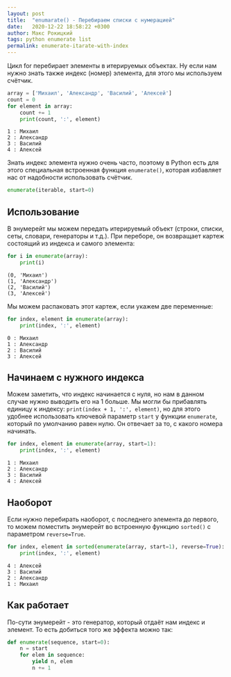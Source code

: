 ```yaml
---
layout: post
title:  "enumarate() - Перебираем списки с нумерацией"
date:   2020-12-22 18:58:22 +0300
author: Макс Рокицкий
tags: python enumerate list
permalink: enumerate-itarate-with-index
---
```


Цикл for перебирает элементы в итерируемых объектах. Ну если нам нужно знать также индекс (номер) элемента, для этого мы используем счётчик.

```python
array = ['Михаил', 'Александр', 'Василий', 'Алексей']
count = 0
for element in array:
    count += 1
    print(count, ':', element)
```

```
1 : Михаил
2 : Александр
3 : Василий
4 : Алексей
```

Знать индекс элемента нужно очень часто, поэтому в Python есть для этого специальная встроенная функция `enumerate()`, которая избавляет нас от надобности использовать счётчик.

<!--more-->

```python
enumerate(iterable, start=0)
```

## Использование

В энумерейт мы можем передать итерируемый объект (строки, списки, сеты, словари, генераторы и т.д.). При переборе, он возвращает картеж состоящий из индекса и самого элемента:

```python
for i in enumerate(array):
    print(i)
```

```
(0, 'Михаил')
(1, 'Александр')
(2, 'Василий')
(3, 'Алексей')
```

Мы можем распаковать этот картеж, если укажем две переменные:

```python
for index, element in enumerate(array):
    print(index, ':', element)
```

```
0 : Михаил
1 : Александр
2 : Василий
3 : Алексей
```

## Начинаем с нужного индекса

Можем заметить, что индекс начинается с нуля, но нам в данном случае нужно выводить его на 1 больше. Мы могли бы прибавлять единицу к индексу: `print(index + 1, ':', element)`, но для этого удобнее использовать ключевой параметр `start` у функции `enumerate`, который по умолчанию равен нулю. Он отвечает за то, с какого номера начинать.

```python
for index, element in enumerate(array, start=1):
    print(index, ':', element)
```

```
1 : Михаил
2 : Александр
3 : Василий
4 : Алексей
```

## Наоборот

Если нужно перебирать наоборот, с последнего элемента до первого, то можем поместить энумерейт во встроенную функцию `sorted()` с параметром `reverse=True`.

```python
for index, element in sorted(enumerate(array, start=1), reverse=True):
    print(index, ':', element)
```

```
4 : Алексей
3 : Василий
2 : Александр
1 : Михаил
```

## Как работает

По-сути энумерейт - это генератор, который отдаёт нам индекс и элемент. То есть добиться того же эффекта можно так:

```python
def enumerate(sequence, start=0):
    n = start
    for elem in sequence:
        yield n, elem
        n += 1
```

